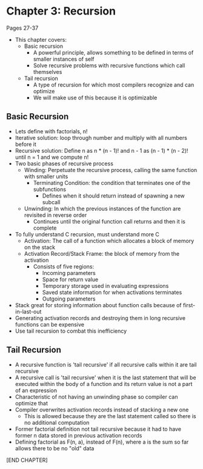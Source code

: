 # Chapter 3: Recursion
Pages 27-37

- This chapter covers:
  - Basic recursion
    - A powerful principle, allows something to be defined in terms of smaller instances of self
    - Solve recursive problems with recursive functions which call themselves
  - Tail recursion
    - A type of recursion for which most compilers recognize and can optimize
    - We will make use of this because it is optimizable

## Basic Recursion
- Lets define with factorials, n!
- Iterative solution: loop through number and multiply with all numbers before it
- Recursive solution: Define n as n * (n - 1)! and n - 1 as (n - 1) * (n - 2)! until
n = 1 and we compute n!
- Two basic phases of recursive process
  - Winding: Perpetuate the recursive process, calling the same function with smaller units
    - Terminating Condition: the condition that terminates one of the subfunctions
      - Defines when it should return instead of spawning a new subcall
  - Unwinding: In which the previous instances of the function are revisited in reverse order
    - Continues until the original function call returns and then it is complete
- To fully understand C recursion, must understand more C
  - Activation: The call of a function which allocates a block of memory on the stack
  - Activation Record/Stack Frame: the block of memory from the activation
    - Consists of five regions:
      - Incoming parameters
      - Space for return value
      - Temporary storage used in evaluating expressions
      - Saved state information for when activations terminates
      - Outgoing parameters
- Stack great for storing information about function calls because of first-in-last-out
- Generating activation records and destroying them in long recursive functions can be expensive
- Use tail recursion to combat this inefficiency

## Tail Recursion
- A recursive function is 'tail recursive' if all recursive calls within it are tail recursive
- A recursive call is 'tail recursive' when it is the last statement that will be executed
within the body of a function and its return value is not a part of an expression
- Characteristic of not having an unwinding phase so compiler can optimize that
- Compiler overwrites activation records instead of stacking a new one
  - This is allowed because they are the last statement called so there is no additional computation
- Former factorial definition not tail recursive because it had to have former n data stored
in previous activation records
- Defining factorial as F(n, a), instead of F(n), where a is the sum so far allows there to be no "old" data

[END CHAPTER]